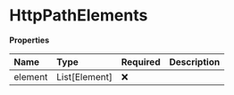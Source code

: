 # HttpPathElements

**Properties**

| Name    | Type          | Required | Description |
| :------ | :------------ | :------- | :---------- |
| element | List[Element] | ❌       |             |


